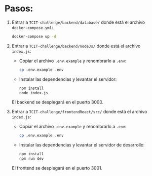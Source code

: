 # Pasos:

1) Entrar a `TCIT-challenge/backend/database/` donde está el archivo `docker-compose.yml`:
    ```bash
    docker-compose up -d
    ```

2) Entrar a `TCIT-challenge/backend/nodeJs/` donde está el archivo `index.js`:
    - Copiar el archivo `.env.example` y renombrarlo a `.env`:
      ```bash
      cp .env.example .env
      ```
    - Instalar las dependencias y levantar el servidor:
      ```bash
      npm install
      node index.js
      ```
    El backend se desplegará en el puerto 3000.

3) Entrar a `TCIT-challenge/frontendReact/src/` donde está el archivo `index.js`:
    - Copiar el archivo `.env.example` y renombrarlo a `.env`:
      ```bash
      cp .env.example .env
      ```
    - Instalar las dependencias y levantar el servidor de desarrollo:
      ```bash
      npm install
      npm run dev
      ```
    El frontend se desplegará en el puerto 3001.
